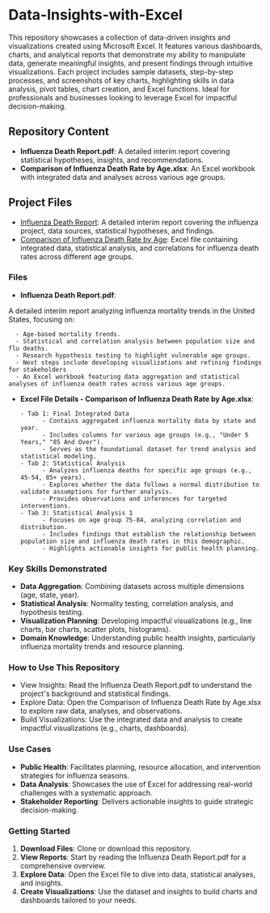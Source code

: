 # Data-Insights-with-Excel
This repository showcases a collection of data-driven insights and visualizations created using Microsoft Excel. It features various dashboards, charts, and analytical reports that demonstrate my ability to manipulate data, generate meaningful insights, and present findings through intuitive visualizations. Each project includes sample datasets, step-by-step processes, and screenshots of key charts, highlighting skills in data analysis, pivot tables, chart creation, and Excel functions. Ideal for professionals and businesses looking to leverage Excel for impactful decision-making.

## Repository Content
- **Influenza Death Report.pdf**: A detailed interim report covering statistical hypotheses, insights, and recommendations.
- **Comparison of Influenza Death Rate by Age.xlsx**: An Excel workbook with integrated data and analyses across various age groups.


## Project Files

- [Influenza Death Report](Influenza%20Death%20Report.pdf): A detailed interim report covering the influenza project, data sources, statistical hypotheses, and findings.
- [Comparison of Influenza Death Rate by Age](Comparison%20of%20Influenza%20Death%20Rate%20by%20Age.xlsx): Excel file containing integrated data, statistical analysis, and correlations for influenza death rates across different age groups.


### Files

- **Influenza Death Report.pdf**:

A detailed interim report analyzing influenza mortality trends in the United States, focusing on:

      - Age-based mortality trends.
      - Statistical and correlation analysis between population size and flu deaths.
      - Research hypothesis testing to highlight vulnerable age groups.
      - Next steps include developing visualizations and refining findings for stakeholders
      - An Excel workbook featuring data aggregation and statistical analyses of influenza death rates across various age groups.

- **Excel File Details - Comparison of Influenza Death Rate by Age.xlsx**:

      - Tab 1: Final Integrated Data
            - Contains aggregated influenza mortality data by state and year.
            - Includes columns for various age groups (e.g., "Under 5 Years," "85 And Over").
            - Serves as the foundational dataset for trend analysis and statistical modeling.
      - Tab 2: Statistical Analysis
            - Analyzes influenza deaths for specific age groups (e.g., 45-54, 85+ years).
            - Explores whether the data follows a normal distribution to validate assumptions for further analysis.
            - Provides observations and inferences for targeted interventions.
      - Tab 3: Statistical Analysis 1
            - Focuses on age group 75-84, analyzing correlation and distribution.
            - Includes findings that establish the relationship between population size and influenza death rates in this demographic.
            - Highlights actionable insights for public health planning.
### Key Skills Demonstrated
- **Data Aggregation**: Combining datasets across multiple dimensions (age, state, year).
- **Statistical Analysis**: Normality testing, correlation analysis, and hypothesis testing.
- **Visualization Planning**: Developing impactful visualizations (e.g., line charts, bar charts, scatter plots, histograms).
- **Domain Knowledge**: Understanding public health insights, particularly influenza mortality trends and resource planning.

### How to Use This Repository
- View Insights: Read the Influenza Death Report.pdf to understand the project's background and statistical findings.
- Explore Data: Open the Comparison of Influenza Death Rate by Age.xlsx to explore raw data, analyses, and observations.
- Build Visualizations: Use the integrated data and analysis to create impactful visualizations (e.g., charts, dashboards).

### Use Cases
- **Public Health**: Facilitates planning, resource allocation, and intervention strategies for influenza seasons.
- **Data Analysis**: Showcases the use of Excel for addressing real-world challenges with a systematic approach.
- **Stakeholder Reporting**: Delivers actionable insights to guide strategic decision-making.

### Getting Started
1. **Download Files**: Clone or download this repository.
2. **View Reports**: Start by reading the Influenza Death Report.pdf for a comprehensive overview.
3. **Explore Data**: Open the Excel file to dive into data, statistical analyses, and insights.
4. **Create Visualizations**: Use the dataset and insights to build charts and dashboards tailored to your needs.

